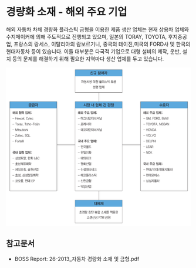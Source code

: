# 경량화 소재 - 해외 주요 기업


해외 자동차 차체 경량화 플라스틱 금형을 이용한 제품 생산 업체는 현재 상용차 업체와 수지메이커에 의해 주도적으로 진행되고 있으며, 일본의 TORAY, TOYOTA, 후지중공업, 프랑스의 랑세스, 이탈리아의 람보르기니, 중국의 테이진,미국의 FORD사 및 한국의 현대자동차 등이 있습니다.
이들 대부분은 다국적 기업으로 대형 설비의 제작, 운반, 설치 등의 문제를 해결하기 위해 필요한 지역마다 생산 업체를 두고 있습니다.


![](./images/경량화소재_Q13_1_3.PNG)


## 참고문서
- BOSS Report: 26-2013_자동차 경량화 소재 및 금형.pdf
